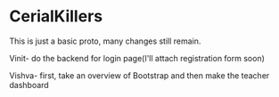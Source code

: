 # CerialKillers
This is just a basic proto, many changes still remain.

Vinit- do the backend for login page(I'll attach registration form soon)

Vishva- first, take an overview of Bootstrap and then
        make the teacher dashboard
